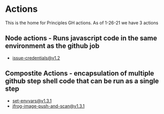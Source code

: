 # Actions

This is the home for Principles GH actions. As of 1-26-21 we have 3 actions

## Node actions - Runs javascript code in the same environment as the github job

* issue-credentials@v1.2

##  Compostite Actions - encapsulation of multiple github step shell code that can be run as a single step

* set-envvars@v1.3.1
* jfrog-image-push-and-scan@v1.3.1
